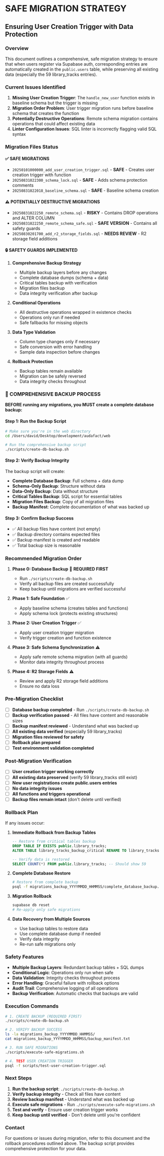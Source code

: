 # SAFE MIGRATION STRATEGY

## Ensuring User Creation Trigger with Data Protection

### Overview

This document outlines a comprehensive, safe migration strategy to ensure that when users register via Supabase auth, corresponding entries are automatically created in the `public.users` table, while preserving all existing data (especially the 59 library_tracks entries).

### Current Issues Identified

1. **Missing User Creation Trigger**: The `handle_new_user` function exists in baseline schema but the trigger is missing
2. **Migration Order Problem**: User trigger migration runs before baseline schema that creates the function
3. **Potentially Destructive Operations**: Remote schema migration contains operations that could affect existing data
4. **Linter Configuration Issues**: SQL linter is incorrectly flagging valid SQL syntax

### Migration Files Status

#### ✅ SAFE MIGRATIONS

- `20250101000000_add_user_creation_trigger.sql` - **SAFE** - Creates user creation trigger with function
- `20250831022300_schema_lock.sql` - **SAFE** - Adds schema protection comments
- `20250831022018_baseline_schema.sql` - **SAFE** - Baseline schema creation

#### ⚠️ POTENTIALLY DESTRUCTIVE MIGRATIONS

- `20250831022250_remote_schema.sql` - **RISKY** - Contains DROP operations and ALTER COLUMN
- `20250831022250_remote_schema_safe.sql` - **SAFE VERSION** - Contains all safety guards
- `20250830201700_add_r2_storage_fields.sql` - **NEEDS REVIEW** - R2 storage field additions

#### 🔒 SAFETY GUARDS IMPLEMENTED

1. **Comprehensive Backup Strategy**

   - Multiple backup layers before any changes
   - Complete database dumps (schema + data)
   - Critical tables backup with verification
   - Migration files backup
   - Data integrity verification after backup

2. **Conditional Operations**

   - All destructive operations wrapped in existence checks
   - Operations only run if needed
   - Safe fallbacks for missing objects

3. **Data Type Validation**

   - Column type changes only if necessary
   - Safe conversion with error handling
   - Sample data inspection before changes

4. **Rollback Protection**
   - Backup tables remain available
   - Migration can be safely reversed
   - Data integrity checks throughout

### 🔐 COMPREHENSIVE BACKUP PROCESS

**BEFORE running any migrations, you MUST create a complete database backup:**

#### Step 1: Run the Backup Script

```bash
# Make sure you're in the web directory
cd /Users/david/Desktop/development/audafact/web

# Run the comprehensive backup script
./scripts/create-db-backup.sh
```

#### Step 2: Verify Backup Integrity

The backup script will create:

- **Complete Database Backup**: Full schema + data dump
- **Schema-Only Backup**: Structure without data
- **Data-Only Backup**: Data without structure
- **Critical Tables Backup**: SQL script for essential tables
- **Migration Files Backup**: Copy of all migration files
- **Backup Manifest**: Complete documentation of what was backed up

#### Step 3: Confirm Backup Success

- ✅ All backup files have content (not empty)
- ✅ Backup directory contains expected files
- ✅ Backup manifest is created and readable
- ✅ Total backup size is reasonable

### Recommended Migration Order

1. **Phase 0: Database Backup** 🔐 **REQUIRED FIRST**

   - Run `./scripts/create-db-backup.sh`
   - Verify all backup files are created successfully
   - Keep backup until migrations are verified successful

2. **Phase 1: Safe Foundation** ✅

   - Apply baseline schema (creates tables and functions)
   - Apply schema lock (protects existing structures)

3. **Phase 2: User Creation Trigger** ✅

   - Apply user creation trigger migration
   - Verify trigger creation and function existence

4. **Phase 3: Safe Schema Synchronization** ⚠️

   - Apply safe remote schema migration (with all guards)
   - Monitor data integrity throughout process

5. **Phase 4: R2 Storage Fields** ⚠️
   - Review and apply R2 storage field additions
   - Ensure no data loss

### Pre-Migration Checklist

- [ ] **Database backup completed** - Run `./scripts/create-db-backup.sh`
- [ ] **Backup verification passed** - All files have content and reasonable sizes
- [ ] **Backup manifest reviewed** - Understand what was backed up
- [ ] **All existing data verified** (especially 59 library_tracks)
- [ ] **Migration files reviewed for safety**
- [ ] **Rollback plan prepared**
- [ ] **Test environment validation completed**

### Post-Migration Verification

- [ ] **User creation trigger working correctly**
- [ ] **All existing data preserved** (verify 59 library_tracks still exist)
- [ ] **New user registrations create public.users entries**
- [ ] **No data integrity issues**
- [ ] **All functions and triggers operational**
- [ ] **Backup files remain intact** (don't delete until verified)

### Rollback Plan

If any issues occur:

1. **Immediate Rollback from Backup Tables**

   ```sql
   -- Restore from critical tables backup
   DROP TABLE IF EXISTS public.library_tracks;
   ALTER TABLE library_tracks_backup_critical RENAME TO library_tracks;

   -- Verify data is restored
   SELECT COUNT(*) FROM public.library_tracks; -- Should show 59
   ```

2. **Complete Database Restore**

   ```bash
   # Restore from complete backup
   psql -f migrations_backup_YYYYMMDD_HHMMSS/complete_database_backup.sql
   ```

3. **Migration Rollback**

   ```bash
   supabase db reset
   # Re-apply only safe migrations
   ```

4. **Data Recovery from Multiple Sources**
   - Use backup tables to restore data
   - Use complete database dump if needed
   - Verify data integrity
   - Re-run safe migrations only

### Safety Features

- **Multiple Backup Layers**: Redundant backup tables + SQL dumps
- **Conditional Logic**: Operations only run when safe
- **Data Validation**: Integrity checks throughout process
- **Error Handling**: Graceful failure with rollback options
- **Audit Trail**: Comprehensive logging of all operations
- **Backup Verification**: Automatic checks that backups are valid

### Execution Commands

```bash
# 1. CREATE BACKUP (REQUIRED FIRST)
./scripts/create-db-backup.sh

# 2. VERIFY BACKUP SUCCESS
ls -la migrations_backup_YYYYMMDD_HHMMSS/
cat migrations_backup_YYYYMMDD_HHMMSS/backup_manifest.txt

# 3. RUN SAFE MIGRATIONS
./scripts/execute-safe-migrations.sh

# 4. TEST USER CREATION TRIGGER
psql -f scripts/test-user-creation-trigger.sql
```

### Next Steps

1. **Run the backup script**: `./scripts/create-db-backup.sh`
2. **Verify backup integrity** - Check all files have content
3. **Review backup manifest** - Understand what was backed up
4. **Execute safe migrations** - Run `./scripts/execute-safe-migrations.sh`
5. **Test and verify** - Ensure user creation trigger works
6. **Keep backup until verified** - Don't delete until you're confident

### Contact

For questions or issues during migration, refer to this document and the rollback procedures outlined above. The backup script provides comprehensive protection for your data.
